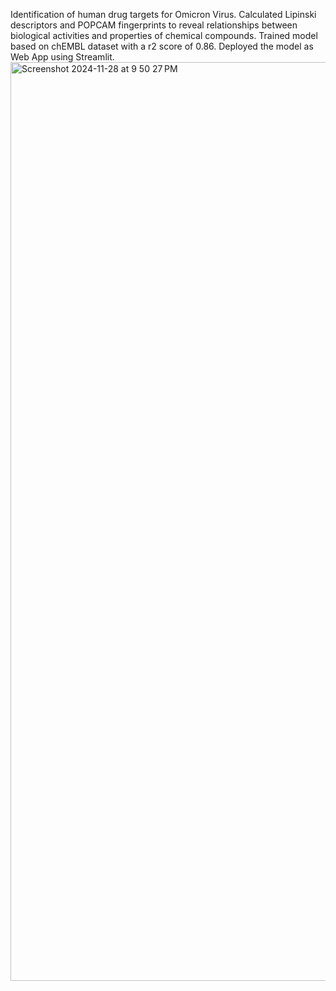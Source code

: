 Identification of human drug targets for Omicron Virus.
Calculated Lipinski descriptors and POPCAM fingerprints to reveal relationships between biological activities and properties of chemical compounds.
Trained model based on chEMBL dataset with a r2 score of 0.86.
Deployed the model as Web App using Streamlit.
<img width="1470" alt="Screenshot 2024-11-28 at 9 50 27 PM" src="https://github.com/user-attachments/assets/4311133b-5e58-44cc-9319-cae3392c27cc">
